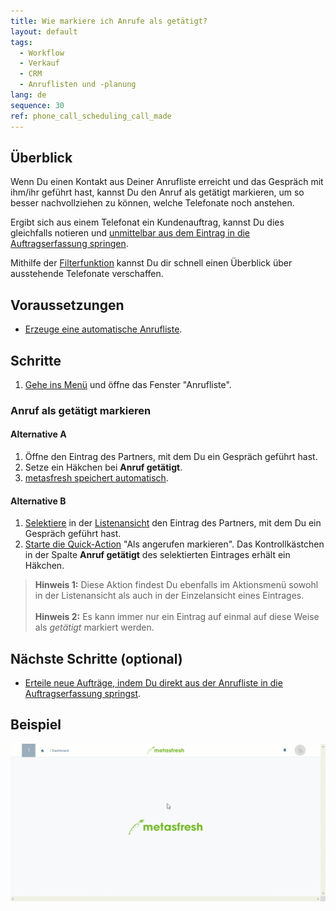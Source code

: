 ```yaml
---
title: Wie markiere ich Anrufe als getätigt?
layout: default
tags:
  - Workflow
  - Verkauf
  - CRM
  - Anruflisten und -planung
lang: de
sequence: 30
ref: phone_call_scheduling_call_made
---
```


## Überblick
Wenn Du einen Kontakt aus Deiner Anrufliste erreicht und das Gespräch mit ihm/ihr geführt hast, kannst Du den Anruf als getätigt markieren, um so besser nachvollziehen zu können, welche Telefonate noch anstehen.

Ergibt sich aus einem Telefonat ein Kundenauftrag, kannst Du dies gleichfalls notieren und [unmittelbar aus dem Eintrag in die Auftragserfassung springen](Anrufplanung_Auftrag_erteilen).

Mithilfe der [Filterfunktion](Anrufplanung_Anrufe_filtern) kannst Du dir schnell einen Überblick über ausstehende Telefonate verschaffen.

## Voraussetzungen
- [Erzeuge eine automatische Anrufliste](Anruflisten_automatisch_generieren).

## Schritte
1. [Gehe ins Menü](Menu) und öffne das Fenster "Anrufliste".

### Anruf als getätigt markieren

#### Alternative A
1. Öffne den Eintrag des Partners, mit dem Du ein Gespräch geführt hast.
1. Setze ein Häkchen bei **Anruf getätigt**.
1. [metasfresh speichert automatisch](Speicheranzeige).

#### Alternative B
1. [Selektiere](AuswahlBelege) in der [Listenansicht](Ansichten#listenansicht) den Eintrag des Partners, mit dem Du ein Gespräch geführt hast.
1. [Starte die Quick-Action](AktionStarten#quick-actions) "Als angerufen markieren". Das Kontrollkästchen in der Spalte **Anruf getätigt** des selektierten Eintrages erhält ein Häkchen.
 >**Hinweis 1:** Diese Aktion findest Du ebenfalls im Aktionsmenü sowohl in der Listenansicht als auch in der Einzelansicht eines Eintrages.<br><br>
 >**Hinweis 2:** Es kann immer nur ein Eintrag auf einmal auf diese Weise als *getätigt* markiert werden.

## Nächste Schritte (optional)
- [Erteile neue Aufträge, indem Du direkt aus der Anrufliste in die Auftragserfassung springst](Anrufplanung_Auftrag_erteilen).

## Beispiel
![](assets/Anrufplanung_Anruf_getaetigt.gif)
